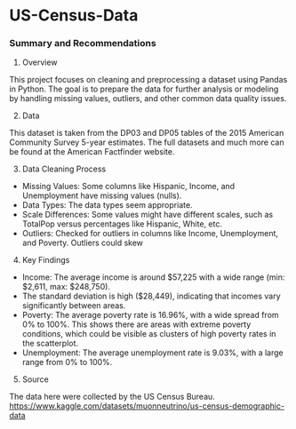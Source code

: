 # US-Census-Data

### Summary and Recommendations

1. Overview

This project focuses on cleaning and preprocessing a dataset using Pandas in Python. The goal is to prepare the data for further analysis or modeling by handling missing values, outliers, and other common data quality issues.

2. Data

This dataset is taken from the DP03 and DP05 tables of the 2015 American Community Survey 5-year estimates. The full datasets and much more can be found at the American Factfinder website. 

3. Data Cleaning Process
   
- Missing Values: Some columns like Hispanic, Income, and Unemployment have missing values (nulls). 
- Data Types: The data types seem appropriate.
- Scale Differences: Some values might have different scales, such as TotalPop versus percentages like Hispanic, White, etc. 
- Outliers: Checked for outliers in columns like Income, Unemployment, and Poverty. Outliers could skew 

4. Key Findings
      
- Income: The average income is around $57,225 with a wide range (min: $2,611, max: $248,750).
- The standard deviation is high ($28,449), indicating that incomes vary significantly between areas.
- Poverty: The average poverty rate is 16.96%, with a wide spread from 0% to 100%. This shows there are areas with extreme poverty conditions, which could be visible as clusters of high poverty rates in the scatterplot.
- Unemployment: The average unemployment rate is 9.03%, with a large range from 0% to 100%. 

5.  Source

The data here were collected by the US Census Bureau. https://www.kaggle.com/datasets/muonneutrino/us-census-demographic-data
